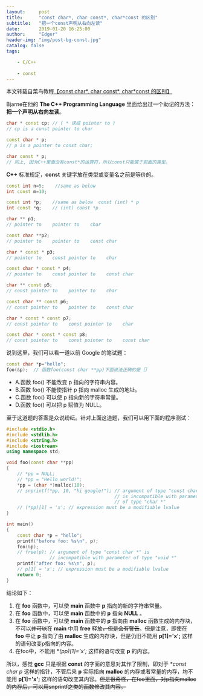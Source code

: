 ```yaml
---
layout:     post
title:      "const char*, char const*, char*const 的区别"
subtitle:   "把一个const声明从右向左读"
date:       2019-01-20 16:25:00
author:     "Edger"
header-img: "img/post-bg-const.jpg"
catalog: false
tags:

    - C/C++
    
    - const
---
```



本文转载自菜鸟教程[【const char*, char const*, char*const 的区别】](http://www.runoob.com/w3cnote/const-char.html)

Bjarne在他的 **The C++ Programming Language** 里面给出过一个助记的方法：**把一个声明从右向左读**。

```cpp
char * const cp; // ( * 读成 pointer to ) 
// cp is a const pointer to char 

const char * p; 
// p is a pointer to const char; 

char const * p; 
// 同上, 因为C++里面没有const*的运算符，所以const只能属于前面的类型。
```

**C++** 标准规定，**const** 关键字放在类型或变量名之前是等价的。

```cpp
const int n=5;    //same as below
int const m=10;

const int *p;    //same as below  const (int) * p
int const *q;    // (int) const *p

char ** p1; 
// pointer to    pointer to    char 

const char **p2;
// pointer to    pointer to    const char 

char * const * p3;
// pointer to    const pointer to    char 

const char * const * p4;
// pointer to    const pointer to    const char 

char ** const p5;
// const pointer to    pointer to    char 

const char ** const p6;
// const pointer to    pointer to    const char 

char * const * const p7;
// const pointer to    const pointer to    char 

const char * const * const p8;
// const pointer to    const pointer to    const char
```

说到这里，我们可以看一道以前 Google 的笔试题：

```cpp
const char *p="hello";       
foo(&p);  // 函数foo(const char **pp)下面说法正确的是［］
```

- A.函数 foo() 不能改变 p 指向的字符串内容。
- B.函数 foo() 不能使指针 p 指向 malloc 生成的地址。
- C.函数 foo() 可以使 p 指向新的字符串常量。
- D.函数 foo() 可以把 p 赋值为 NULL。

至于这道题的答案是众说纷纭。针对上面这道题，我们可以用下面的程序测试：

```cpp
#include <stdio.h>
#include <stdlib.h>
#include <string.h>
#include <iostream>
using namespace std;

void foo(const char **pp)
{
    // *pp = NULL;
    // *pp = "Hello world!";
    *pp = (char *)malloc(10);
    // snprintf(*pp, 10, "hi google!"); // argument of type "const char *" 
                                        // is incompatible with parameter 
                                        // of type "char *"
    // (*pp)[1] = 'x'; // expression must be a modifiable lvalue
}

int main()
{
    const char *p = "hello";
    printf("before foo: %s\n", p);
    foo(&p);
    // free(p); // argument of type "const char *" is 
                // incompatible with parameter of type "void *"
    printf("after foo: %s\n", p);
    // p[1] = 'x'; // expression must be a modifiable lvalue
    return 0;
}
```

结论如下：

1. 在 **foo** 函数中，可以使 **main** 函数中 **p** 指向的新的字符串常量。
2. 在 **foo** 函数中，可以使 **main** 函数中的 **p** 指向 **NULL** 。
3. 在 **foo** 函数中，可以使 **main** 函数中的 **p** 指向由 **malloc** 函数生成的内存块，不可以~~并可以~~在 **main** 中用 **free** 释放~~，但是会有警告~~。~~但是~~注意，即使在 **foo** 中让 **p** 指向了由 **malloc** 生成的内存块，但是仍旧不能用 **p[1]='x';** 这样的语句改变p指向的内容。
4. 在foo中，不能用 **(*pp)[1]='x';** 这样的语句改变 **p** 的内容。

所以，感觉 **gcc** 只是根据 **const** 的字面的意思对其作了限制，即对于 **const char *p** 这样的指针，不管后来 **p** 实际指向 **malloc** 的内存或者常量的内存，均不能用 **p[1]='x';** 这样的语句改变其内容。~~但是很奇怪，在foo里面，对p指向malloc的内存后，可以用snprintf之类的函数修改其内容。~~